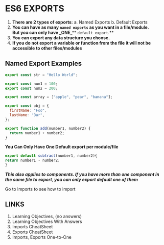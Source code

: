 # ES6 EXPORTS

1. **There are 2 types of exports:** a. Named Exports b. Default Exports
2. **You can have as many `named exports` as you want in a file/module.**\
   **But you can only have \_ONE**\_\*\* `default export`.\*\*
3. **You can export any data structure you choose.**
4. **If you do not export a variable or function from the file it will not be accessible to other files/modules**

## Named Export Examples

```js
export const str = "Hello World";

export const num1 = 100;
export const num2 = 200;

export const array = ["apple", "pear", "banana"];

export const obj = {
  firstName: "Foo",
  lastName: "Bar",
};

export function add(number1, number2) {
  return number1 + number2;
}
```

**You Can Only Have One Default export per module/file**

```js
export default subtract(number1, number2){
return number1 - number2;
}
```

_**This also applies to components. If you have more than one component in the same file to export, you can only export default one of them**_

Go to Imports to see how to import

## LINKS

1. Learning Objectives, (no answers)
2. Learning Objectives With Answers
3. Imports CheatSheet
4. Exports CheatSheet
5. Imports, Exports One-to-One
